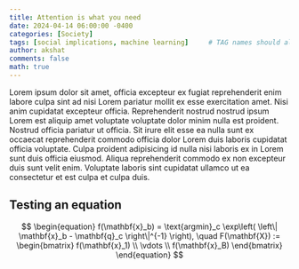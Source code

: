 ```yaml
---
title: Attention is what you need
date: 2024-04-14 06:00:00 -0400
categories: [Society]
tags: [social implications, machine learning]     # TAG names should always be lowercase
author: akshat
comments: false
math: true
---
```

Lorem ipsum dolor sit amet, officia excepteur ex fugiat reprehenderit enim labore culpa sint ad nisi
Lorem pariatur mollit ex esse exercitation amet. Nisi anim cupidatat excepteur officia.
Reprehenderit nostrud nostrud ipsum Lorem est aliquip amet voluptate voluptate dolor minim nulla
est proident. Nostrud officia pariatur ut officia. Sit irure elit esse ea nulla sunt ex occaecat
reprehenderit commodo officia dolor Lorem duis laboris cupidatat officia voluptate. Culpa proident
adipisicing id nulla nisi laboris ex in Lorem sunt duis officia eiusmod. Aliqua reprehenderit
commodo ex non excepteur duis sunt velit enim. Voluptate laboris sint cupidatat ullamco ut ea
consectetur et est culpa et culpa duis.

## Testing an equation

$$
\begin{equation}
    f(\mathbf{x}_b) = \text{argmin}_c \exp\left( \left\| \mathbf{x}_b - \mathbf{q}_c \right\|^{-1} \right), \quad F(\mathbf{X}) :=
    \begin{bmatrix}
        f(\mathbf{x}_1) \\
        \vdots \\
        f(\mathbf{x}_B)
    \end{bmatrix}
\end{equation}
$$
